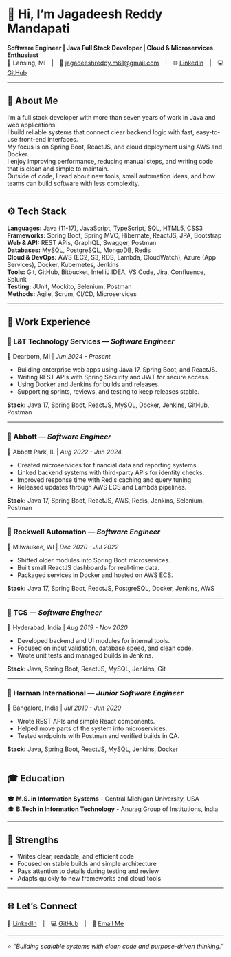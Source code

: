 # 👋 Hi, I’m **Jagadeesh Reddy Mandapati**

**Software Engineer | Java Full Stack Developer | Cloud & Microservices Enthusiast**  
📍 Lansing, MI | 📧 [jagadeeshreddy.m61@gmail.com](mailto:jagadeeshreddy.m61@gmail.com) | 🌐 [LinkedIn](https://www.linkedin.com/in/jagadeesh-reddy-mandapati-775487271/) | 💻 [GitHub](https://github.com/jagadeesh7143)

---

## 🧭 About Me

I’m a full stack developer with more than seven years of work in Java and web applications.  
I build reliable systems that connect clear backend logic with fast, easy-to-use front-end interfaces.  
My focus is on Spring Boot, ReactJS, and cloud deployment using AWS and Docker.  
I enjoy improving performance, reducing manual steps, and writing code that is clean and simple to maintain.  
Outside of code, I read about new tools, small automation ideas, and how teams can build software with less complexity.

---

## ⚙️ Tech Stack

**Languages:** Java (11-17), JavaScript, TypeScript, SQL, HTML5, CSS3  
**Frameworks:** Spring Boot, Spring MVC, Hibernate, ReactJS, JPA, Bootstrap  
**Web & API:** REST APIs, GraphQL, Swagger, Postman  
**Databases:** MySQL, PostgreSQL, MongoDB, Redis  
**Cloud & DevOps:** AWS (EC2, S3, RDS, Lambda, CloudWatch), Azure (App Services), Docker, Kubernetes, Jenkins  
**Tools:** Git, GitHub, Bitbucket, IntelliJ IDEA, VS Code, Jira, Confluence, Splunk  
**Testing:** JUnit, Mockito, Selenium, Postman  
**Methods:** Agile, Scrum, CI/CD, Microservices

---

## 💼 Work Experience

### 🏢 L&T Technology Services — *Software Engineer*  
📍 Dearborn, MI | *Jun 2024 - Present*  
- Building enterprise web apps using Java 17, Spring Boot, and ReactJS.  
- Writing REST APIs with Spring Security and JWT for secure access.  
- Using Docker and Jenkins for builds and releases.  
- Supporting sprints, reviews, and testing to keep releases stable.  

**Stack:** Java 17, Spring Boot, ReactJS, MySQL, Docker, Jenkins, GitHub, Postman  

---

### 🏢 Abbott — *Software Engineer*  
📍 Abbott Park, IL | *Aug 2022 - Jun 2024*  
- Created microservices for financial data and reporting systems.  
- Linked backend systems with third-party APIs for identity checks.  
- Improved response time with Redis caching and query tuning.  
- Released updates through AWS ECS and Lambda pipelines.  

**Stack:** Java 17, Spring Boot, ReactJS, AWS, Redis, Jenkins, Selenium, Postman  

---

### 🏢 Rockwell Automation — *Software Engineer*  
📍 Milwaukee, WI | *Dec 2020 - Jul 2022*  
- Shifted older modules into Spring Boot microservices.  
- Built small ReactJS dashboards for real-time data.  
- Packaged services in Docker and hosted on AWS ECS.  

**Stack:** Java 17, Spring Boot, ReactJS, PostgreSQL, Docker, Jenkins, AWS  

---

### 🏢 TCS — *Software Engineer*  
📍 Hyderabad, India | *Aug 2019 - Nov 2020*  
- Developed backend and UI modules for internal tools.  
- Focused on input validation, database speed, and clean code.  
- Wrote unit tests and managed builds in Jenkins.  

**Stack:** Java, Spring Boot, ReactJS, MySQL, Jenkins, Git  

---

### 🏢 Harman International — *Junior Software Engineer*  
📍 Bangalore, India | *Jul 2019 - Jun 2020*  
- Wrote REST APIs and simple React components.  
- Helped move parts of the system into microservices.  
- Tested endpoints with Postman and verified builds in QA.  

**Stack:** Java, Spring Boot, ReactJS, MySQL, Jenkins, Docker  

---

## 🎓 Education

🎓 **M.S. in Information Systems** - Central Michigan University, USA  
🎓 **B.Tech in Information Technology** - Anurag Group of Institutions, India  

---

## 🧩 Strengths

- Writes clear, readable, and efficient code  
- Focused on stable builds and simple architecture  
- Pays attention to details during testing and review  
- Adapts quickly to new frameworks and cloud tools  

---

## 🌐 Let’s Connect

🔗 [LinkedIn](https://www.linkedin.com/in/jagadeesh-reddy-mandapati-775487271/) | 💻 [GitHub](https://github.com/jagadeesh7143) | 📧 [Email Me](mailto:jagadeeshreddy.m61@gmail.com)

---

⭐ *“Building scalable systems with clean code and purpose-driven thinking.”*
